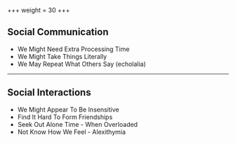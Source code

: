 +++
weight = 30
+++

## Social Communication

- We Might Need Extra Processing Time
- We Might Take Things Literally
- We May Repeat What Others Say (echolalia)

---

## Social Interactions 

- We Might Appear To Be Insensitive
- Find It Hard To Form Friendships
- Seek Out Alone Time - When Overloaded
- Not Know How We Feel - Alexithymia
